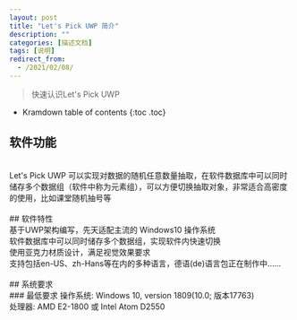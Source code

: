 ```yaml
---
layout: post
title: "Let's Pick UWP 简介"
description: ""
categories: [描述文档]
tags: [说明]
redirect_from:
  - /2021/02/08/
---
```


> 快速认识Let's Pick UWP

* Kramdown table of contents
{:toc .toc}

## 软件功能
</br>
Let's Pick UWP 可以实现对数据的随机任意数量抽取，在软件数据库中可以同时储存多个数据组（软件中称为元素组），可以方便切换抽取对象，非常适合高密度的使用，比如课堂随机抽号等</br>
</br>
## 软件特性
</br>
基于UWP架构编写，先天适配主流的 Windows10 操作系统</br>
软件数据库中可以同时储存多个数据组，实现软件内快速切换</br>
使用亚克力材质设计，满足视觉效果要求</br>
支持包括en-US、zh-Hans等在内的多种语言，德语(de)语言包正在制作中......</br>
</br>
## 系统要求
</br>
### 最低要求
操作系统: Windows 10, version 1809(10.0; 版本17763)</br>
处理器: AMD E2-1800 或 Intel Atom D2550</br>

